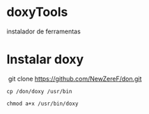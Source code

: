 

# doxyTools
  instalador de ferramentas





# Instalar doxy

   git clone https://github.com/NewZereF/don.git

    cp /don/doxy /usr/bin

    chmod a+x /usr/bin/doxy
